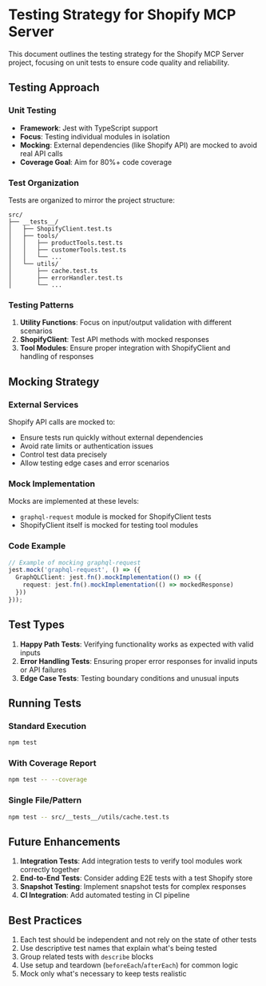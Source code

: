 # Testing Strategy for Shopify MCP Server

This document outlines the testing strategy for the Shopify MCP Server project, focusing on unit tests to ensure code quality and reliability.

## Testing Approach

### Unit Testing

- **Framework**: Jest with TypeScript support
- **Focus**: Testing individual modules in isolation
- **Mocking**: External dependencies (like Shopify API) are mocked to avoid real API calls
- **Coverage Goal**: Aim for 80%+ code coverage

### Test Organization

Tests are organized to mirror the project structure:

```
src/
├── __tests__/
│   ├── ShopifyClient.test.ts
│   ├── tools/
│   │   ├── productTools.test.ts
│   │   ├── customerTools.test.ts
│   │   └── ...
│   └── utils/
│       ├── cache.test.ts
│       ├── errorHandler.test.ts
│       └── ...
```

### Testing Patterns

1. **Utility Functions**: Focus on input/output validation with different scenarios
2. **ShopifyClient**: Test API methods with mocked responses
3. **Tool Modules**: Ensure proper integration with ShopifyClient and handling of responses

## Mocking Strategy

### External Services

Shopify API calls are mocked to:
- Ensure tests run quickly without external dependencies
- Avoid rate limits or authentication issues
- Control test data precisely
- Allow testing edge cases and error scenarios

### Mock Implementation

Mocks are implemented at these levels:
- `graphql-request` module is mocked for ShopifyClient tests
- ShopifyClient itself is mocked for testing tool modules

### Code Example

```typescript
// Example of mocking graphql-request
jest.mock('graphql-request', () => ({
  GraphQLClient: jest.fn().mockImplementation(() => ({
    request: jest.fn().mockImplementation(() => mockedResponse)
  }))
}));
```

## Test Types

1. **Happy Path Tests**: Verifying functionality works as expected with valid inputs
2. **Error Handling Tests**: Ensuring proper error responses for invalid inputs or API failures
3. **Edge Case Tests**: Testing boundary conditions and unusual inputs

## Running Tests

### Standard Execution

```bash
npm test
```

### With Coverage Report

```bash
npm test -- --coverage
```

### Single File/Pattern

```bash
npm test -- src/__tests__/utils/cache.test.ts
```

## Future Enhancements

1. **Integration Tests**: Add integration tests to verify tool modules work correctly together
2. **End-to-End Tests**: Consider adding E2E tests with a test Shopify store
3. **Snapshot Testing**: Implement snapshot tests for complex responses
4. **CI Integration**: Add automated testing in CI pipeline

## Best Practices

1. Each test should be independent and not rely on the state of other tests
2. Use descriptive test names that explain what's being tested
3. Group related tests with `describe` blocks
4. Use setup and teardown (`beforeEach`/`afterEach`) for common logic
5. Mock only what's necessary to keep tests realistic